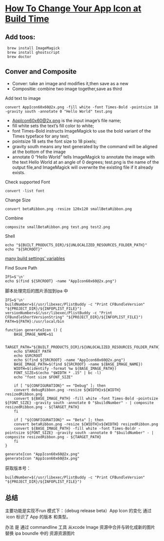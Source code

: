 # [How To Change Your App Icon at Build Time](https://www.raywenderlich.com/105641/change-app-icon-build-time)

## Add toos:
```
 brew install ImageMagick
 brew install ghostscript
 brew doctor
```
## Conver and Composite 

- Conver: take an image and modifies it,then save as a new
- Compositie: combine two image together,save as third

Add text to image 

```
convert AppIcon60x60@2x.png -fill white -font Times-Bold -pointsize 18 -gravity south -annotate 0 "Hello World" test.png
```
- AppIcon60x60@2x.png is the input image’s file name;
- fill white sets the text’s fill color to white;
- font Times-Bold instructs ImageMagick to use the bold variant of the Times typeface for any text;
- pointsize 18 sets the font size to 18 pixels;
- gravity south means any text generated by the command will be aligned at the bottom of the image
- annotate 0 “Hello World” tells ImageMagick to annotate the image with the text Hello World at an angle of 0 degrees;
test.png is the name of the output file,and ImageMagick will overwrite the existing file if it already exists.

Check supported Font

```
convert -list font
```
Change Size

```
convert betaRibbon.png -resize 120x120 smallBetaRibbon.png
```
Combine

```
composite smallBetaRibbon.png test.png test2.png
```

Shell

```
echo "${BUILT_PRODUCTS_DIR}/${UNLOCALIZED_RESOURCES_FOLDER_PATH}"
echo "${SRCROOT}"
```

[many build settings’ variables](https://developer.apple.com/legacy/library/documentation/DeveloperTools/Reference/XcodeBuildSettingRef/0-Introduction/introduction.html)

Find Soure Path

```
IFS=$'\n'
echo $(find ${SRCROOT} -name "AppIcon60x60@2x.png")
```
脚本处理完后的图片添加到ipa 中

```
IFS=$'\n'
buildNumber=$(/usr/libexec/PlistBuddy -c "Print CFBundleVersion" "${PROJECT_DIR}/${INFOPLIST_FILE}")
versionNumber=$(/usr/libexec/PlistBuddy -c "Print CFBundleShortVersionString" "${PROJECT_DIR}/${INFOPLIST_FILE}")
PATH=${PATH}:/usr/local/bin

function generateIcon () {
    BASE_IMAGE_NAME=$1
    
    TARGET_PATH="${BUILT_PRODUCTS_DIR}/${UNLOCALIZED_RESOURCES_FOLDER_PATH}/${BASE_IMAGE_NAME}"
    echo $TARGET_PATH
    echo $SRCROOT
    echo $(find ${SRCROOT} -name "AppIcon60x60@2x.png")
    BASE_IMAGE_PATH=$(find ${SRCROOT} -name ${BASE_IMAGE_NAME})
    WIDTH=$(identify -format %w ${BASE_IMAGE_PATH})
    FONT_SIZE=$(echo "$WIDTH * .15" | bc -l)
    echo "font size $FONT_SIZE"
    
    if [ "${CONFIGURATION}" == "Debug" ]; then
    convert debugRibbon.png -resize ${WIDTH}x${WIDTH} resizedRibbon.png
    convert ${BASE_IMAGE_PATH} -fill white -font Times-Bold -pointsize ${FONT_SIZE} -gravity south -annotate 0 "$buildNumber" - | composite resizedRibbon.png - ${TARGET_PATH}
    fi
    
    if [ "${CONFIGURATION}" == "Beta" ]; then
    convert betaRibbon.png -resize ${WIDTH}x${WIDTH} resizedRibbon.png
    convert ${BASE_IMAGE_PATH} -fill white -font Times-Boldr -pointsize ${FONT_SIZE} -gravity south -annotate 0 "$buildNumber" - | composite resizedRibbon.png - ${TARGET_PATH}
    fi
}

generateIcon "AppIcon60x60@2x.png"
generateIcon "AppIcon60x60@3x.png"

```

获取版本号：

```
buildNumber=$(/usr/libexec/PlistBuddy -c "Print CFBundleVersion" "${PROJECT_DIR}/${INFOPLIST_FILE}")

```
## 总结

主要功能是实现不run 模式下：（debug release beta）App Icon 的变化
通过  icon 标识了 App 的版本 和类型。

办法 是 通过 commandline 工具 从xcode Image 资源中合并与转化成新的图片 替换 ipa boundle 中的 资源资源图片

